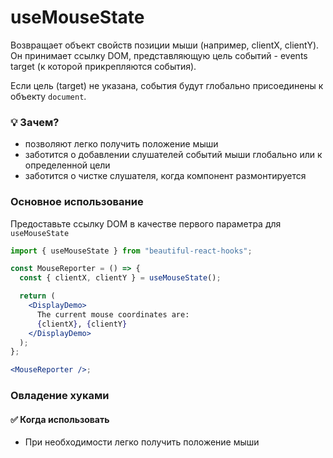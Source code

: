 # useMouseState

Возвращает объект свойств позиции мыши (например, clientX, clientY).
Он принимает ссылку DOM, представляющую цель событий - events target (к которой прикрепляются события).

Если цель (target) не указана, события будут глобально присоединены к объекту `document`.

### 💡 Зачем?

- позволяют легко получить положение мыши
- заботится о добавлении слушателей событий мыши глобально или к определенной цели
- заботится о чистке слушателя, когда компонент размонтируется

### Основное использование

Предоставьте ссылку DOM в качестве первого параметра для `useMouseState`

```jsx harmony
import { useMouseState } from "beautiful-react-hooks";

const MouseReporter = () => {
  const { clientX, clientY } = useMouseState();

  return (
    <DisplayDemo>
      The current mouse coordinates are:
      {clientX}, {clientY}
    </DisplayDemo>
  );
};

<MouseReporter />;
```

### Овладение хуками

#### ✅ Когда использовать

- При необходимости легко получить положение мыши
